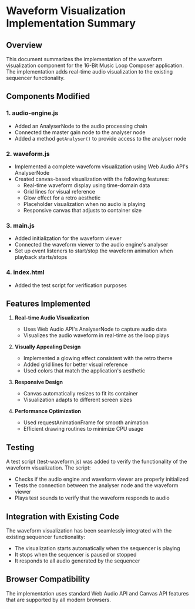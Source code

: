 # Waveform Visualization Implementation Summary

## Overview

This document summarizes the implementation of the waveform visualization component for the 16-Bit Music Loop Composer application. The implementation adds real-time audio visualization to the existing sequencer functionality.

## Components Modified

### 1. audio-engine.js
- Added an AnalyserNode to the audio processing chain
- Connected the master gain node to the analyser node
- Added a method `getAnalyser()` to provide access to the analyser node

### 2. waveform.js
- Implemented a complete waveform visualization using Web Audio API's AnalyserNode
- Created canvas-based visualization with the following features:
  - Real-time waveform display using time-domain data
  - Grid lines for visual reference
  - Glow effect for a retro aesthetic
  - Placeholder visualization when no audio is playing
  - Responsive canvas that adjusts to container size

### 3. main.js
- Added initialization for the waveform viewer
- Connected the waveform viewer to the audio engine's analyser
- Set up event listeners to start/stop the waveform animation when playback starts/stops

### 4. index.html
- Added the test script for verification purposes

## Features Implemented

1. **Real-time Audio Visualization**
   - Uses Web Audio API's AnalyserNode to capture audio data
   - Visualizes the audio waveform in real-time as the loop plays

2. **Visually Appealing Design**
   - Implemented a glowing effect consistent with the retro theme
   - Added grid lines for better visual reference
   - Used colors that match the application's aesthetic

3. **Responsive Design**
   - Canvas automatically resizes to fit its container
   - Visualization adapts to different screen sizes

4. **Performance Optimization**
   - Used requestAnimationFrame for smooth animation
   - Efficient drawing routines to minimize CPU usage

## Testing

A test script (test-waveform.js) was added to verify the functionality of the waveform visualization. The script:
- Checks if the audio engine and waveform viewer are properly initialized
- Tests the connection between the analyser node and the waveform viewer
- Plays test sounds to verify that the waveform responds to audio

## Integration with Existing Code

The waveform visualization has been seamlessly integrated with the existing sequencer functionality:
- The visualization starts automatically when the sequencer is playing
- It stops when the sequencer is paused or stopped
- It responds to all audio generated by the sequencer

## Browser Compatibility

The implementation uses standard Web Audio API and Canvas API features that are supported by all modern browsers.